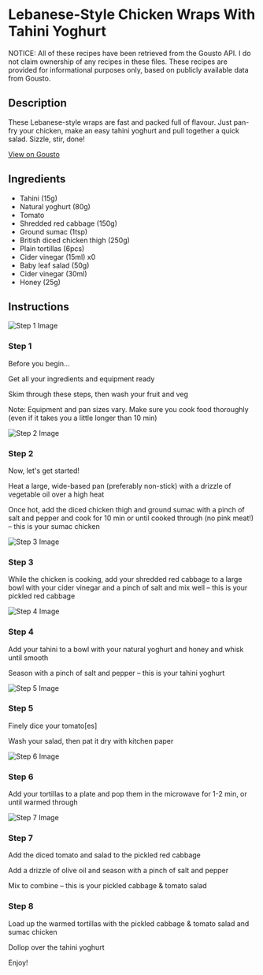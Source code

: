 # Lebanese-Style Chicken Wraps With Tahini Yoghurt

NOTICE: All of these recipes have been retrieved from the Gousto API. I do not claim ownership of any recipes in these files. These recipes are provided for informational purposes only, based on publicly available data from Gousto.

## Description

These Lebanese-style wraps are fast and packed full of flavour. Just pan-fry your chicken, make an easy tahini yoghurt and pull together a quick salad. Sizzle, stir, done!

[View on Gousto](https://www.gousto.co.uk/recipes/cookbook/lebanese-style-chicken-wraps-with-tahini-yoghurt)

## Ingredients

- Tahini (15g)
- Natural yoghurt (80g)
- Tomato
- Shredded red cabbage (150g)
- Ground sumac (1tsp)
- British diced chicken thigh (250g)
- Plain tortillas (6pcs)
- Cider vinegar (15ml) x0
- Baby leaf salad (50g)
- Cider vinegar (30ml)
- Honey (25g)

## Instructions

![Step 1 Image](https://production-media.gousto.co.uk/cms/recipe-step-image/Step-1-copy-1721216335771-x200.jpg)

### Step 1

Before you begin...

Get all your ingredients and equipment ready

Skim through these steps, then wash your fruit and veg

Note: Equipment and pan sizes vary. Make sure you cook food thoroughly (even if it takes you a little longer than 10 min)

![Step 2 Image](https://production-media.gousto.co.uk/cms/recipe-step-image/Step-2-copy-1721216368774-x200.jpg)

### Step 2

Now, let's get started!

Heat a large, wide-based pan (preferably non-stick) with a drizzle of vegetable oil over a high heat

Once hot, add the diced chicken thigh and ground sumac with a pinch of salt and pepper and cook for 10 min or until cooked through (no pink meat!) – this is your sumac chicken

![Step 3 Image](https://production-media.gousto.co.uk/cms/recipe-step-image/Step-3-copy-1721216402999-x200.jpg)

### Step 3

While the chicken is cooking, add your shredded red cabbage to a large bowl with your cider vinegar and a pinch of salt and mix well – this is your pickled red cabbage

![Step 4 Image](https://production-media.gousto.co.uk/cms/recipe-step-image/Step-4-copy-1721216431424-x200.jpg)

### Step 4

Add your tahini to a bowl with your natural yoghurt and honey and whisk until smooth

Season with a pinch of salt and pepper – this is your tahini yoghurt

![Step 5 Image](https://production-media.gousto.co.uk/cms/recipe-step-image/Step-5-copy-1721216450517-x200.jpg)

### Step 5

Finely dice your tomato[es]

Wash your salad, then pat it dry with kitchen paper

![Step 6 Image](https://production-media.gousto.co.uk/cms/recipe-step-image/Step-6-copy-1721216463341-x200.jpg)

### Step 6

Add your tortillas to a plate and pop them in the microwave for 1-2 min, or until warmed through

![Step 7 Image](https://production-media.gousto.co.uk/cms/recipe-step-image/Step-7-copy-1721216471722-x200.jpg)

### Step 7

Add the diced tomato and salad to the pickled red cabbage

Add a drizzle of olive oil and season with a pinch of salt and pepper

Mix to combine – this is your pickled cabbage & tomato salad

### Step 8

Load up the warmed tortillas with the pickled cabbage & tomato salad and sumac chicken

Dollop over the tahini yoghurt

Enjoy!

